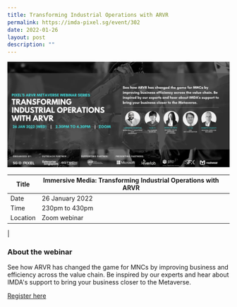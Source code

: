 ```yaml
---
title: Transforming Industrial Operations with ARVR
permalink: https://imda-pixel.sg/event/302
date: 2022-01-26
layout: post
description: ""
---
```

![Alt text for image on Isomer site](/images/transforming%20operations%20banner.png)

| Title | Immersive Media: Transforming Industrial Operations with ARVR | | 
| -------- | -------- | --------|
| Date  | 26 January 2022  |
| Time  | 230pm to 430pm  |
| Location  | Zoom webinar  |
|

### About the webinar 

See how ARVR has changed the game for MNCs by improving business and efficiency across the value chain. Be inspired by our experts and hear about IMDA's support to bring your business closer to the Metaverse. 

[Register here](https://imda-pixel.sg/event/302)